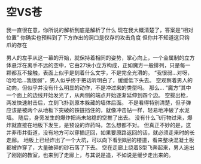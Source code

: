 # 空VS苍

我一直很在意，你所说的解析到底是解析了什么
现在我大概清楚了，答案是“相对位置”
你确实也预料到了下方炸出的洞口是仅存的攻击角度
但你并不知道这只钩爪的存在

男人的左手从这一幕的开始，就保持着相同的姿势，掌心向上，一个金属制的立方体悬浮在离手不远的空中，它由27块小立方构成，正如魔方一般排列，只是每一颗都互不接触，表面上似乎是刻着什么文字，不是完全光滑的。
“我很弱...对呀，哈哈哈...我很弱”，男人似乎终于把话听明白了，缓缓低下头去。
空观察着男人的动向，但似乎并没有什么明显的动作，不是冲过来的类型吗。
那么...
“魔方”其中一个面上的边线开始发光了，从两侧的端点开始逐渐延伸到四个边。
空拔出枪，两发快速射击后，立刻飞扑到原本躲藏的墙体后面。
不是看得特别清楚，但子弹应该是被两个从地板下突破的铁链挡住的，就像冲击钻一样，轻易地冲破了水泥墙。
随后，身旁发生的爆炸把尚未站稳的空推了出去。
没有什么飞行物过来，爆炸就直接在地板下发生，是预设的炸药吗，怎么想都不对。
但真正不妙的是，这并非市井街道，没有地方可以穿插迂回，如果要原路返回的话，就必须走来时的长走廊。
地板上已经炸出了一个大坑，可以向下看到8层的楼道，看来整块混凝土板都被炸穿了，大量破碎的砂石落了下去。
空在走廊上绕着S型飞奔起来，男人追出了刚刚的教室，也来到了走廊上，与其说是追，不如说是缓步走出来的。